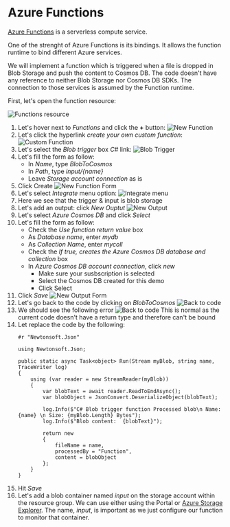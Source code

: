 # Azure Functions

[Azure Functions](https://docs.microsoft.com/en-us/azure/azure-functions/functions-overview) is a serverless compute service.

One of the strenght of Azure Functions is its bindings.  It allows the function runtime to bind different Azure services.

We will implement a function which is triggered when a file is dropped in Blob Storage and push the content to Cosmos DB.  The code doesn't have any reference to neither Blob Storage nor Cosmos DB SDKs.  The connection to those services is assumed by the Function runtime.

First, let's open the function resource:

![Functions resource](images/functions/function-resource.png)

1. Let's hover next to *Functions* and click the **+** button:
![New Function](images/functions/new-function.png)
1. Let's click the hyperlink *create your own custom function*:
![Custom Function](images/functions/create-custom.png)
1. Let's select the *Blob trigger* box *C#* link:
![Blob Trigger](images/functions/blob-trigger.png)
1. Let's fill the form as follow:
   * In *Name*, type *BlobToCosmos*
   * In *Path*, type *input/{name}*
   * Leave *Storage account connection* as is
1. Click Create
![New Function Form](images/functions/new-function-form.png)
1. Let's select *Integrate* menu option:
![Integrate menu](images/functions/integrate-menu.png)
1. Here we see that the trigger & input is blob storage
1. Let's add an output:  click *New Ouptut*
![New Output](images/functions/new-output.png)
1. Let's select *Azure Cosmos DB* and click *Select*
1. Let's fill the form as follow:
   * Check the *Use function return value* box
   * As *Database name*, enter *mydb*
   * As *Collection Name*, enter *mycoll*
   * Check the *If true, creates the Azure Cosmos DB database and collection* box
   * In *Azure Cosmos DB account connection*, click *new*
     * Make sure your susbscription is selected
     * Select the Cosmos DB created for this demo
     * Click Select
1. Click *Save*
![New Output Form](images/functions/new-connection-form.png)
1. Let's go back to the code by clicking on *BlobToCosmos*
![Back to code](images/functions/back-to-code.png)
1. We should see the following error
![Back to code](images/functions/return-error.png)
This is normal as the current code doesn't have a return type and therefore can't be bound
1. Let replace the code by the following:
    ```
    #r "Newtonsoft.Json"

    using Newtonsoft.Json;

    public static async Task<object> Run(Stream myBlob, string name, TraceWriter log)
    {
        using (var reader = new StreamReader(myBlob))
        {
            var blobText = await reader.ReadToEndAsync();
            var blobObject = JsonConvert.DeserializeObject(blobText);
            
            log.Info($"C# Blob trigger function Processed blob\n Name:{name} \n Size: {myBlob.Length} Bytes");
            log.Info($"Blob content:  {blobText}");

            return new
            {
                fileName = name,
                processedBy = "Function",
                content = blobObject
            };
        }
    }
    ```
1. Hit *Save*
1. Let's add a blob container named *input* on the storage account within the resource group.  We can use either using the Portal or [Azure Storage Explorer](https://azure.microsoft.com/en-us/features/storage-explorer/).  The name, *input*, is important as we just configure our function to monitor that container.
